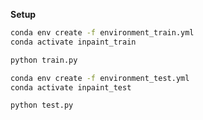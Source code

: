 
**Setup**

```bash
conda env create -f environment_train.yml
conda activate inpaint_train
```

```bash
python train.py
```

```bash
conda env create -f environment_test.yml
conda activate inpaint_test
```

```bash
python test.py
```
